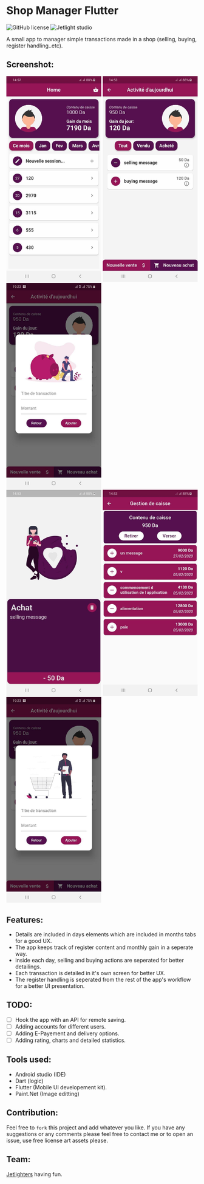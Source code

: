 # Shop Manager Flutter

![GitHub license](https://img.shields.io/github/license/oussamabonnor1/shop_manager_flutter.svg)
![Jetlight studio](https://img.shields.io/badge/Made%20by-Jetlight%20studio-blue.svg?color=082544)

A small app to manager simple transactions made in a shop (selling, buying, register handling..etc).

## Screenshot:
<img src="Screenshots/days_list.jpg" width ="250"/> <img src="Screenshots/transaction_list.jpg" width ="250"/> <img src="Screenshots/selling_popup.jpg" width ="250"/>                           
<img src="Screenshots/transaction_details.jpg" width ="250"/> <img src="Screenshots/register_list.jpg" width ="250"/> <img src="Screenshots/buying_popup.jpg" width ="250"/>

## Features:
* Details are included in days elements which are included in months tabs for a good UX.
* The app keeps track of register content and monthly gain in a seperate way.
* inside each day, selling and buying actions are seperated for better detailings.
* Each transaction is detailed in it's own screen for better UX.
* The register handling is seperated from the rest of the app's workflow for a better UI presentation.

## TODO:
* [ ] Hook the app with an API for remote saving.
* [ ] Adding accounts for different users.
* [ ] Adding E-Payement and delivery options.
* [ ] Adding rating, charts and detailed statistics.

## Tools used:
* Android studio (IDE)
* Dart (logic)
* Flutter (Mobile UI developement kit).
* Paint.Net (Image editting)

## Contribution:
Feel free to `fork` this project and add whatever you like. If you have any suggestions or any comments please feel free to contact me or to open an issue, use free license art assets please.

## Team:
[Jetlighters](https://github.com/JetLightStudio) having fun.

